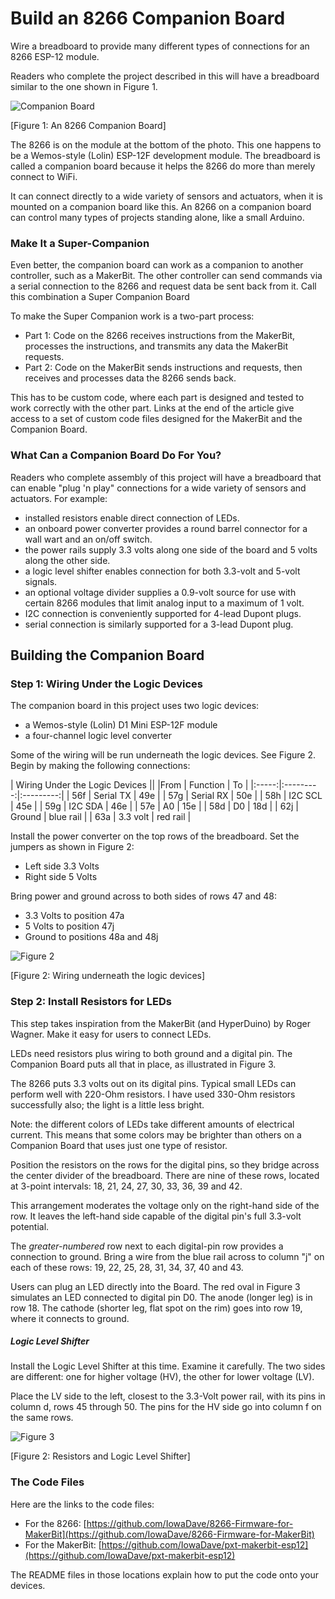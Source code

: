 # Build an 8266 Companion Board
Wire a breadboard to provide many different types of connections for an 8266 ESP-12 module.

Readers who complete the project described in this will have a breadboard similar to the one shown in Figure 1. 

![Companion Board](https://raw.githubusercontent.com/IowaDave/8266-Firmware-for-MakerBit/gh-pages/images/CompanionBoard.png)

[Figure 1: An 8266 Companion Board]

The 8266 is on the module at the bottom of the photo. This one happens to be a Wemos-style (Lolin) ESP-12F development module. The breadboard is called a companion board because it helps the 8266 do more than merely connect to WiFi.

It can connect directly to a wide variety of sensors and actuators, when it is mounted on a companion board like this. An 8266 on a companion board can control many types of projects standing alone, like a small Arduino.

### Make It a Super-Companion

Even better, the companion board can work as a companion to another controller, such as a MakerBit. The other controller can send commands via a serial connection to the 8266 and request data be sent back from it. Call this combination a Super Companion Board

To make the Super Companion work is a two-part process:

<ul>
<li>Part 1: Code on the 8266 receives instructions from the MakerBit, processes the instructions, and transmits any data the MakerBit requests.</li>
<li>Part 2: Code on the MakerBit sends instructions and requests, then receives and processes data the 8266 sends back.</li>
</ul>

This has to be custom code, where each part is designed and tested to work correctly with the other part. Links at the end of the article give access to a set of custom code files designed for the MakerBit and the Companion Board.

### What Can a Companion Board Do For You?

Readers who complete assembly of this project will have a breadboard that can enable "plug 'n play" connections for a wide variety of sensors and actuators. For example:

* installed resistors enable direct connection of LEDs.
* an onboard power converter provides a round barrel connector for a wall wart and an on/off switch.
* the power rails supply 3.3 volts along one side of the board and 5 volts along the other side.
* a logic level shifter enables connection for both 3.3-volt and 5-volt signals.
* an optional voltage divider supplies a 0.9-volt source for use with certain 8266 modules that limit analog input to a maximum of 1 volt.
* I2C connection is conveniently supported for 4-lead Dupont plugs.
* serial connection is similarly supported for a 3-lead Dupont plug.

## Building the Companion Board

### Step 1: Wiring Under the Logic Devices

The companion board in this project uses two logic devices:

* a Wemos-style (Lolin) D1 Mini ESP-12F module
* a four-channel logic level converter

Some of the wiring will be run underneath the logic devices. See Figure 2. Begin by making the following connections:

| Wiring Under the Logic Devices   ||
|From       | Function  |    To     |
|:-----:|:---------:|:---------:|
| 56f   | Serial TX | 49e       |
| 57g   | Serial RX | 50e       |
| 58h   | I2C SCL   | 45e       |
| 59g   | I2C SDA   | 46e       |
| 57e   | A0        | 15e       |
| 58d   | D0        | 18d       |
| 62j   | Ground    | blue rail |
| 63a   | 3.3 volt  | red rail  |

Install the power converter on the top rows of the breadboard. Set the jumpers as shown in Figure 2:

* Left side 3.3 Volts
* Right side 5 Volts

Bring power and ground across to both sides of rows 47 and 48:

* 3.3 Volts to position 47a
* 5 Volts to position 47j
* Ground to positions 48a and 48j

![Figure 2](https://raw.githubusercontent.com/IowaDave/8266-Firmware-for-MakerBit/gh-pages/images/Step1.png)

[Figure 2: Wiring underneath the logic devices]

### Step 2: Install Resistors for LEDs

This step takes inspiration from the MakerBit (and HyperDuino) by Roger Wagner. Make it easy for users to connect LEDs.

LEDs need resistors plus wiring to both ground and a digital pin. The Companion Board puts all that in place, as illustrated in Figure 3.

The 8266 puts 3.3 volts out on its digital pins. Typical small LEDs can perform well with 220-Ohm resistors. I have used 330-Ohm resistors successfully also; the light is a little less bright.

Note: the different colors of LEDs take different amounts of electrical current. This means that some colors may be brighter than others on a Companion Board that uses just one type of resistor.

Position the resistors on the rows for the digital pins, so they bridge across the center divider of the breadboard. There are nine of these rows, located at 3-point intervals: 18, 21, 24, 27, 30, 33, 36, 39 and 42.

This arrangement moderates the voltage only on the right-hand side of the row. It leaves the left-hand side capable of the digital pin's full 3.3-volt potential.

The *greater-numbered* row next to each digital-pin row provides a connection to ground. Bring a wire from the blue rail across to column "j" on each of these rows: 19, 22, 25, 28, 31, 34, 37, 40 and 43.

Users can plug an LED directly into the Board. The red oval in Figure 3 simulates an LED connected to digital pin D0. The anode (longer leg) is in row 18. The cathode (shorter leg, flat spot on the rim) goes into row 19, where it connects to ground.

##### Logic Level Shifter

Install the Logic Level Shifter at this time. Examine it carefully. The two sides are different: one for higher voltage (HV), the other for lower voltage (LV). 

Place the LV side to the left, closest to the 3.3-Volt power rail, with its pins in column d, rows 45 through 50. The pins for the HV side go into column f on the same rows.

![Figure 3](https://raw.githubusercontent.com/IowaDave/8266-Firmware-for-MakerBit/gh-pages/images/Step2.png)

[Figure 2: Resistors and Logic Level Shifter]


### The Code Files

Here are the links to the code files:

* For the 8266: [https://github.com/IowaDave/8266-Firmware-for-MakerBit](https://github.com/IowaDave/8266-Firmware-for-MakerBit)
* For the MakerBit: [https://github.com/IowaDave/pxt-makerbit-esp12](https://github.com/IowaDave/pxt-makerbit-esp12)

The README files in those locations explain how to put the code onto your devices.